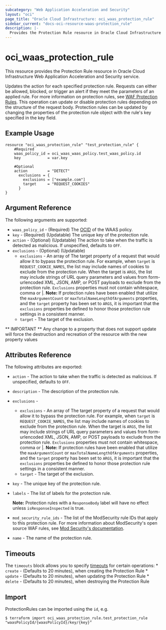 ```yaml
---
subcategory: "Web Application Acceleration and Security"
layout: "oci"
page_title: "Oracle Cloud Infrastructure: oci_waas_protection_rule"
sidebar_current: "docs-oci-resource-waas-protection_rule"
description: |-
  Provides the Protection Rule resource in Oracle Cloud Infrastructure Web Application Acceleration and Security service
---
```


# oci_waas_protection_rule
This resource provides the Protection Rule resource in Oracle Cloud Infrastructure Web Application Acceleration and Security service.

Updates the action for each specified protection rule. Requests can either be allowed, blocked, or trigger an alert if they meet the parameters of an applied rule. For more information on protection rules, see [WAF Protection Rules](https://docs.cloud.oracle.com/iaas/Content/WAF/Tasks/wafprotectionrules.htm).
This operation can update or disable protection rules depending on the structure of the request body.
Protection rules can be updated by changing the properties of the protection rule object with the rule's key specified in the key field.

## Example Usage

```hcl
resource "oci_waas_protection_rule" "test_protection_rule" {
	#Required
	waas_policy_id = oci_waas_waas_policy.test_waas_policy.id
    key            = var.key
    
    #Optional
    action         = "DETECT"
      exclusions = {
        exclusions = ["example.com"]
        target     = "REQUEST_COOKIES"
      }
}
```

## Argument Reference

The following arguments are supported:

* `waas_policy_id` - (Required) The [OCID](https://docs.cloud.oracle.com/iaas/Content/General/Concepts/identifiers.htm) of the WAAS policy.
* `key` - (Required) (Updatable) The unique key of the protection rule.
* `action` - (Optional) (Updatable) The action to take when the traffic is detected as malicious. If unspecified, defaults to `OFF`.
* `exclusions` - (Optional) (Updatable)
	* `exclusions` - An array of The target property of a request that would allow it to bypass the protection rule. For example, when `target` is `REQUEST_COOKIE_NAMES`, the list may include names of cookies to exclude from the protection rule. When the target is `ARGS`, the list may include strings of URL query parameters and values from form-urlencoded XML, JSON, AMP, or POST payloads to exclude from the protection rule. `Exclusions` properties must not contain whitespace, comma or |. **Note:** If protection rules have been enabled that utilize the `maxArgumentCount` or `maxTotalNameLengthOfArguments` properties, and the `target` property has been set to `ARGS`, it is important that the `exclusions` properties be defined to honor those protection rule settings in a consistent manner.
	* `target` - The target of the exclusion.

** IMPORTANT **
Any change to a property that does not support update will force the destruction and recreation of the resource with the new property values

## Attributes Reference

The following attributes are exported:

* `action` - The action to take when the traffic is detected as malicious. If unspecified, defaults to `OFF`.
* `description` - The description of the protection rule.
* `exclusions` - 
	* `exclusions` - An array of The target property of a request that would allow it to bypass the protection rule. For example, when `target` is `REQUEST_COOKIE_NAMES`, the list may include names of cookies to exclude from the protection rule. When the target is `ARGS`, the list may include strings of URL query parameters and values from form-urlencoded XML, JSON, AMP, or POST payloads to exclude from the protection rule. `Exclusions` properties must not contain whitespace, comma or |. **Note:** If protection rules have been enabled that utilize the `maxArgumentCount` or `maxTotalNameLengthOfArguments` properties, and the `target` property has been set to `ARGS`, it is important that the `exclusions` properties be defined to honor those protection rule settings in a consistent manner.
	* `target` - The target of the exclusion.
* `key` - The unique key of the protection rule.
* `labels` - The list of labels for the protection rule.

	**Note:** Protection rules with a `ResponseBody` label will have no effect unless `isResponseInspected` is true.
* `mod_security_rule_ids` - The list of the ModSecurity rule IDs that apply to this protection rule. For more information about ModSecurity's open source WAF rules, see [Mod Security's documentation](https://www.modsecurity.org/CRS/Documentation/index.html).
* `name` - The name of the protection rule.

## Timeouts

The `timeouts` block allows you to specify [timeouts](https://registry.terraform.io/providers/hashicorp/oci/latest/docs/guides/changing_timeouts) for certain operations:
	* `create` - (Defaults to 20 minutes), when creating the Protection Rule
	* `update` - (Defaults to 20 minutes), when updating the Protection Rule
	* `delete` - (Defaults to 20 minutes), when destroying the Protection Rule


## Import

ProtectionRules can be imported using the `id`, e.g.
```
$ terraform import oci_waas_protection_rule.test_protection_rule "waasPolicyId/{waasPolicyId}/key/{key}" 
```


